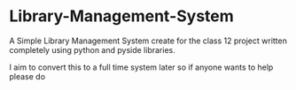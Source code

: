 # Library-Management-System
A Simple Library Management System create for the class 12 project written completely using python and pyside libraries.

I aim to convert this to a full time system later so if anyone wants to help please do